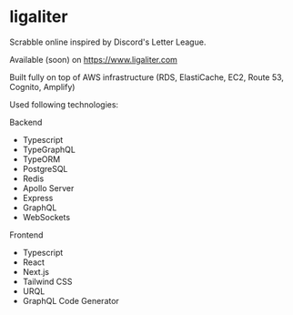 # ligaliter

Scrabble online inspired by Discord's Letter League.

Available (soon) on https://www.ligaliter.com

Built fully on top of AWS infrastructure (RDS, ElastiCache, EC2, Route 53, Cognito, Amplify)

Used following technologies:

Backend

- Typescript
- TypeGraphQL
- TypeORM
- PostgreSQL
- Redis
- Apollo Server
- Express
- GraphQL
- WebSockets

Frontend

- Typescript
- React
- Next.js
- Tailwind CSS
- URQL
- GraphQL Code Generator
